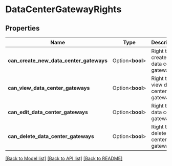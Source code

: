 # DataCenterGatewayRights

## Properties

Name | Type | Description | Notes
------------ | ------------- | ------------- | -------------
**can_create_new_data_center_gateways** | Option<**bool**> | Right to create new data center gateways. | [optional]
**can_view_data_center_gateways** | Option<**bool**> | Right to view data center gateways. | [optional]
**can_edit_data_center_gateways** | Option<**bool**> | Right to edit data center gateways. | [optional]
**can_delete_data_center_gateways** | Option<**bool**> | Right to delete data center gateways. | [optional]

[[Back to Model list]](../README.md#documentation-for-models) [[Back to API list]](../README.md#documentation-for-api-endpoints) [[Back to README]](../README.md)


